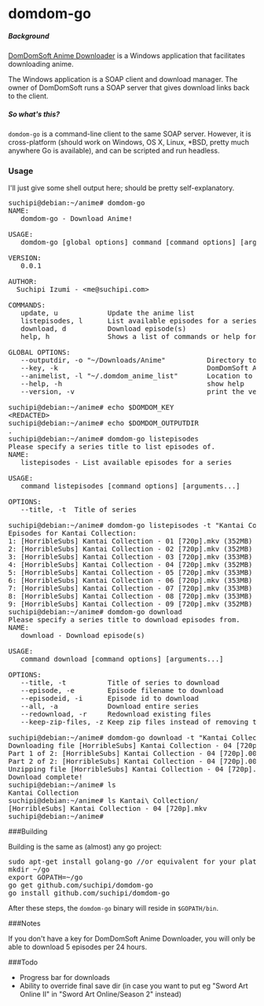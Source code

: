 # domdom-go
##### Background
[DomDomSoft Anime Downloader](http://domdomsoft.com/domdomsoft-anime-downloader-overview) is a Windows application that facilitates downloading anime.

The Windows application is a SOAP client and download manager. The owner of DomDomSoft runs a SOAP server that gives download links back to the client.

##### So what's this?
`domdom-go` is a command-line client to the same SOAP server. However, it is cross-platform (should work on Windows, OS X, Linux, *BSD, pretty much anywhere Go is available), and can be scripted and run headless.

### Usage

I'll just give some shell output here; should be pretty self-explanatory.

<pre>
suchipi@debian:~/anime# domdom-go 
NAME:
   domdom-go - Download Anime!

USAGE:
   domdom-go [global options] command [command options] [arguments...]

VERSION:
   0.0.1

AUTHOR:
  Suchipi Izumi - &lt;me@suchipi.com&gt;

COMMANDS:
   update, u            Update the anime list
   listepisodes, l      List available episodes for a series
   download, d          Download episode(s)
   help, h              Shows a list of commands or help for one command
   
GLOBAL OPTIONS:
   --outputdir, -o "~/Downloads/Anime"          Directory to save into. Directories for series names will be created within this directory. [$DOMDOM_OUTPUTDIR]
   --key, -k                                    DomDomSoft Anime Downloader key. Without a key, there is a limit of 5 episodes downloaded per 24 hours. [$DOMDOM_KEY]
   --animelist, -l "~/.domdom_anime_list"       Location to save/load anime list [$DOMDOM_ANIMELIST]
   --help, -h                                   show help
   --version, -v                                print the version
   
suchipi@debian:~/anime# echo $DOMDOM_KEY
&lt;REDACTED&gt;
suchipi@debian:~/anime# echo $DOMDOM_OUTPUTDIR
.
suchipi@debian:~/anime# domdom-go listepisodes
Please specify a series title to list episodes of.
NAME:
   listepisodes - List available episodes for a series

USAGE:
   command listepisodes [command options] [arguments...]

OPTIONS:
   --title, -t  Title of series
   
suchipi@debian:~/anime# domdom-go listepisodes -t "Kantai Collection"
Episodes for Kantai Collection:
1: [HorribleSubs] Kantai Collection - 01 [720p].mkv (352MB)
2: [HorribleSubs] Kantai Collection - 02 [720p].mkv (352MB)
3: [HorribleSubs] Kantai Collection - 03 [720p].mkv (353MB)
4: [HorribleSubs] Kantai Collection - 04 [720p].mkv (352MB)
5: [HorribleSubs] Kantai Collection - 05 [720p].mkv (353MB)
6: [HorribleSubs] Kantai Collection - 06 [720p].mkv (353MB)
7: [HorribleSubs] Kantai Collection - 07 [720p].mkv (353MB)
8: [HorribleSubs] Kantai Collection - 08 [720p].mkv (353MB)
9: [HorribleSubs] Kantai Collection - 09 [720p].mkv (352MB)
suchipi@debian:~/anime# domdom-go download
Please specify a series title to download episodes from.
NAME:
   download - Download episode(s)

USAGE:
   command download [command options] [arguments...]

OPTIONS:
   --title, -t          Title of series to download
   --episode, -e        Episode filename to download
   --episodeid, -i      Episode id to download
   --all, -a            Download entire series
   --redownload, -r     Redownload existing files
   --keep-zip-files, -z Keep zip files instead of removing them after extraction
   
suchipi@debian:~/anime# domdom-go download -t "Kantai Collection" -i 4
Downloading file [HorribleSubs] Kantai Collection - 04 [720p].mkv from series Kantai Collection...
Part 1 of 2: [HorribleSubs] Kantai Collection - 04 [720p].00000.zip.part (314MB)
Part 2 of 2: [HorribleSubs] Kantai Collection - 04 [720p].00001.zip.part (39MB)
Unzipping file [HorribleSubs] Kantai Collection - 04 [720p].mkv from 2 parts...
Download complete!
suchipi@debian:~/anime# ls
Kantai Collection
suchipi@debian:~/anime# ls Kantai\ Collection/
[HorribleSubs] Kantai Collection - 04 [720p].mkv
suchipi@debian:~/anime# 
</pre>

###Building

Building is the same as (almost) any go project:
<pre>
sudo apt-get install golang-go //or equivalent for your platform
mkdir ~/go
export GOPATH=~/go
go get github.com/suchipi/domdom-go
go install github.com/suchipi/domdom-go
</pre>
After these steps, the `domdom-go` binary will reside in `$GOPATH/bin`.

###Notes

If you don't have a key for DomDomSoft Anime Downloader, you will only be able to download 5 episodes per 24 hours.

###Todo

* Progress bar for downloads
* Ability to override final save dir (in case you want to put eg "Sword Art Online II" in "Sword Art Online/Season 2" instead)
